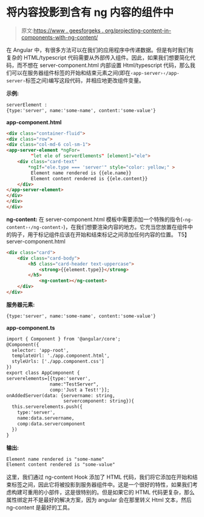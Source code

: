 # 将内容投影到含有 ng 内容的组件中

> 原文:[https://www . geesforgeks . org/projecting-content-in-components-with-ng-content/](https://www.geeksforgeeks.org/projecting-content-into-components-with-ng-content/)

在 Angular 中，有很多方法可以在我们的应用程序中传递数据。但是有时我们有复杂的 HTML/typescript 代码需要从外部传入组件。因此，如果我们想要简化代码，而不想在 server-component.html 内部设置 Html/typescript 代码，那么我们可以在服务器组件标签的开始和结束元素之间(即在`‹app-server›‹∕app-server›`标签之间)编写这段代码，并相应地更改组件变量。

**示例:**

```html
serverElement : 
{type:'server', name:'some-name', content:'some-value'}
```

**app-component.html**

```html
<div class="container-fluid">
<div class="row">
<div class="col-md-6 col-sm-1">
<app-server-element *ngFor=
         "let ele of serverElements" [element]="ele">
    <div class="card-text" 
        *ngIf="ele.type === 'server'" style="color: yellow;" > 
         Element name rendered is {{ele.name}} 
         Element content rendered is {{ele.content}}
    </div>
</app-server-element>
</div>
</div>
</div>
```

**ng-content:**
在 server-component.html 模板中需要添加一个特殊的指令(`‹ng-content›‹∕ng-content›`)，在我们想要渲染内容的地方。它充当您放置在组件中的钩子，用于标记组件应该在开始和结束标记之间添加任何内容的位置。
T5】server-component.html

```html
<div class="card">
    <div class="card-body"> 
        <h5 class="card-header text-uppercase">
            <strong>{{element.type}}</strong>
        </h5>
            <ng-content></ng-content> 
    </div>
</div>
```

**服务器元素:**

```html
{type:'server', name:'some-name', content:'some-value'}
```

**app-component.ts**

```html
import { Component } from '@angular/core';
@Component({
  selector: 'app-root',
  templateUrl: './app.component.html',
  styleUrls: ['./app.component.css']
})
export class AppComponent {
serverelements=[{type:'server', 
                name:"TestServer",
                comp:'Just a Test!'}];
onAddedServer(data: {servername: string, 
                     servercomponent: string}){
  this.serverelements.push({
    type:'server',
    name:data.servername,
    comp:data.servercomponent
  })
}
```

**输出:**

```html
Element name rendered is "some-name"
Element content rendered is "some-value"
```

这里，我们通过 ng-content Hook 添加了 HTML 代码，我们将它添加在开始和结束标签之间，因此它将被投影到服务器组件中。这是一个很好的特性，如果我们考虑构建可重用的小部件，这是很特别的。但是如果它的 HTML 代码更复杂，那么属性绑定并不是最好的解决方案，因为 angular 会在那里转义 Html 文本，然后 ng-content 是最好的工具。